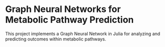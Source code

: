 # Graph Neural Networks for Metabolic Pathway Prediction

This project implements a Graph Neural Network in Julia for analyzing and predicting outcomes within metabolic pathways.
